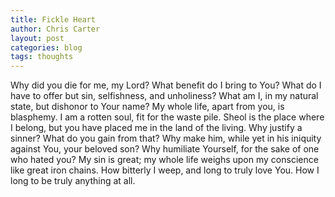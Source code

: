 ```yaml
---
title: Fickle Heart
author: Chris Carter
layout: post
categories: blog
tags: thoughts
---
```


Why did you die for me, my Lord?
What benefit do I bring to You?
What do I have to offer but sin, selfishness, and unholiness?
What am I, in my natural state, but dishonor to Your name?
My whole life, apart from you, is blasphemy.
I am a rotten soul, fit for the waste pile.
Sheol is the place where I belong, but you have placed me in the land of the living.
Why justify a sinner? What do you gain from that?
Why make him, while yet in his iniquity against You, your beloved son?
Why humiliate Yourself, for the sake of one who hated you?
My sin is great; my whole life weighs upon my conscience like great iron chains.
How bitterly I weep, and long to truly love You.
How I long to be truly anything at all.
